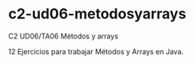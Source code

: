 # c2-ud06-metodosyarrays
 
 C2 UD06/TA06 Métodos y arrays
 
 12 Ejercicios para trabajar Métodos y Arrays en Java.

